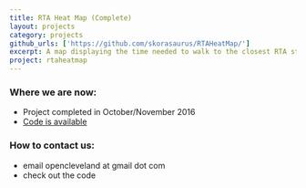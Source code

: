 ```yaml
---
title: RTA Heat Map (Complete)
layout: projects
category: projects
github_urls: ['https://github.com/skorasaurus/RTAHeatMap/']
excerpt: A map displaying the time needed to walk to the closest RTA stop
project: rtaheatmap
---
```


### Where we are now: 

* Project completed in October/November 2016
* [Code is available](https://github.com/skorasaurus/RTAHeatMap/)


### How to contact us: 
- email opencleveland at gmail dot com 
- check out the code 